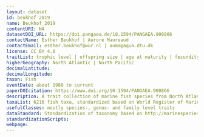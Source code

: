```yaml
---
layout: dataset
id: beukhof-2019
name: Beukhof_2019
contentURI: NA
datasetDOI_URL: https://doi.pangaea.de/10.1594/PANGAEA.900866
contactName: Esther Beukhof | Aurore Maureaud
contactEmail: esther.beukhof@wur.nl | auma@aqua.dtu.dk
license: CC BY 4.0
traitList: trophic level | offspring size | age at maturity | fecundity | length infinity | growth coefficient K | maximum length | maximum age | caudal fin aspect ratio | habitat | feeding mode | body shape | caudal fin shape | spawning type
higherGeography: North Atlantic | North Pacific
decimalLatitude:
decimalLongitude:
taxon: Fish
eventDate: about 1980 to current
paperDOIcitation: https://www.doi.org/10.1594/PANGAEA.900866
description: A trait collection of marine fish species from North Atlantic and Northeast Pacific continental shelf seas.
taxaList: 6216 fish taxa, standardized based on World Register of Marine Species
usefulClasses: mostly species-, genus- and family level traits
dataStandard: Standardization of taxonomy based on http://marinespecies.org/
standardizationScripts: 
webpage: 
---
```

